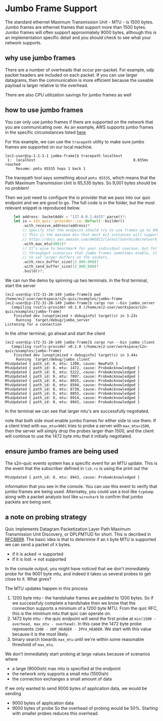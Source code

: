 # Jumbo Frame Support
The standard ethernet Maximum Transmission Unit - MTU - is 1500 bytes. Jumbo frames
are ethernet frames that support more than 1500 bytes. Jumbo frames will often support
approximately 9000 bytes, although this is an implementation specific detail and you
should check to see what your network supports.

## why use jumbo frames
There are a number of overheads that occur per-packet. For example, udp packet
headers are included on each packet. If you can use larger datagrams, then the
communication is more efficient because the useable payload is larger relative
to the overhead.

There are also CPU utilization savings for jumbo frames as well

## how to use jumbo frames
You can only use jumbo frames if there are supported on the network that you are
communicating over. As an example, AWS supports jumbo frames in the specific
circumstances listed [here](https://docs.aws.amazon.com/AWSEC2/latest/UserGuide/network_mtu.html)

For this example, we can use the `tracepath` utility to make sure jumbo frames
are supported on our local machine.

```console
[ec2-user@ip-1-1-1-1 jumbo-frame]$ tracepath localhost
 1:  localhost                                             0.035ms reached
     Resume: pmtu 65535 hops 1 back 1
```
The tracepath tool says something about `pmtu 65535`, which means that the
Path Maximum Transmission Unit is 65,535 bytes. So 9,001 bytes should be no
problem!

Then we just need to configure the io provider that we pass into our quic
endpoint and we are good to go. The full code is in the folder, but the most
relevant snippet is reproduced below.
```rust
    let address: SocketAddr = "127.0.0.1:4433".parse()?;
    let io = s2n_quic::provider::io::Default::builder()
        .with_receive_address(address)?
        // Specify that the endpoint should try to use frames up to 9001 bytes.
        // This is the maximum mtu that most ec2 instances will support.
        // https://docs.aws.amazon.com/AWSEC2/latest/UserGuide/network_mtu.html
        .with_max_mtu(9001)?
        // It's wise to benchmark for your individual usecase, but for the high
        // throughput scenarios that jumbo frames sometimes enable, it is wise
        // to set larger buffers on the sockets.
        .with_recv_buffer_size(12_000_000)?
        .with_send_buffer_size(12_000_000)?
        .build()?;
```

We can run the demo by spinning up two terminals. In the first terminal, start the server
```console
[ec2-user@ip-172-31-28-149 jumbo-frame]$ pwd
/home/ec2-user/workspace/s2n-quic/examples/jumbo-frame
[ec2-user@ip-172-31-28-149 jumbo-frame]$ cargo run --bin jumbo_server
   Compiling rustls-provider v0.1.0 (/home/ec2-user/workspace/s2n-quic/examples/jumbo-frame)
    Finished dev [unoptimized + debuginfo] target(s) in 3.23s
     Running `target/debug/jumbo_server`
Listening for a connection

```

In the other terminal, go ahead and start the client
```console
[ec2-user@ip-172-31-28-149 jumbo-frame]$ cargo run --bin jumbo_client
   Compiling rustls-provider v0.1.0 (/home/ec2-user/workspace/s2n-quic/examples/jumbo-frame)
    Finished dev [unoptimized + debuginfo] target(s) in 3.44s
     Running `target/debug/jumbo_client`
MtuUpdated { path_id: 0, mtu: 1200, cause: NewPath }
MtuUpdated { path_id: 0, mtu: 1472, cause: ProbeAcknowledged }
MtuUpdated { path_id: 0, mtu: 5222, cause: ProbeAcknowledged }
MtuUpdated { path_id: 0, mtu: 7097, cause: ProbeAcknowledged }
MtuUpdated { path_id: 0, mtu: 8035, cause: ProbeAcknowledged }
MtuUpdated { path_id: 0, mtu: 8504, cause: ProbeAcknowledged }
MtuUpdated { path_id: 0, mtu: 8738, cause: ProbeAcknowledged }
MtuUpdated { path_id: 0, mtu: 8855, cause: ProbeAcknowledged }
MtuUpdated { path_id: 0, mtu: 8914, cause: ProbeAcknowledged }
MtuUpdated { path_id: 0, mtu: 8943, cause: ProbeAcknowledged }
```

In the terminal we can see that larger mtu's are successfully negotiated.

note that both side must enable jumbo frames for either side to use them. If a client tried with `max_mtu=9001` tries to probe a server with `max_mtu=1500`, then the server will simply drop the probes larger than 1500, and the client will continue to use the 1472 byte mtu that it initially negotiated.

## ensure jumbo frames are being used
The s2n-quic events system has a specific event for an MTU update. This is the event that the subscriber defined in `lib.rs` is using the print out the
```
MtuUpdated { path_id: 0, mtu: 8943, cause: ProbeAcknowledged }
```
information that you see in the console. You can use this event to verify that jumbo frames are being used. Alternatey, you could use a tool like `tcpdump` along with a packet analysis tool like `wireshark` to confirm that jumbo packets are being sent.

## a note on probing strategy
Quic implements Datagram Packetization Layer Path Maximum Transmission Unit Discovery, or DPLPMTUD for short. This is decribed in [RFC8899](https://www.rfc-editor.org/info/rfc8899). The basic idea is that to determine if an `X` byte MTU is supported we can send a packet of `X` bytes.
- if it is acked -> supported
- if it is lost  -> not supported

In the console output, you might have noticed that we don't immediately probe for the 9001 byte mtu, and indeed it takes us several probes to get close to it. What gives?

The MTU updates happen in this process
1. 1200 byte mtu - the handshake frames are padded to 1200 bytes. So if we successfuly complete a handshake then we know that the connection supports a minimum of a 1200 byte MTU. From the quic RFC, this is the minimum mtu that quic can operate on.
2. 1472 byte mtu - the quic endpoint will send the first probe at `min(1500 - overhead, max_mtu - overhead)`. In this case the 1472 byte probe represents `1500 - UDP_HEADER - IPV4_HEADER`. We start with this value because it is the most likely.
3. binary search towards `max_mtu` until we're within some reasonable threshold of `max_mtu`.

We don't immediately start probing at large values because of scenarios where
- a large (9000ish) max mtu is specified at the endpoint
- the network only supports a small mtu (1500ish)
- the connection exchanges a small amount of data

If we only wanted to send 9000 bytes of application data, we would be sending
- 9000 bytes of application data
- 9000 bytes of probe
So the overhead of probing would be 50%. Starting with smaller probes reduces this overhead.


